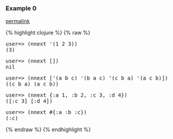 ### Example 0
[permalink](#example-0)

{% highlight clojure %}
{% raw %}
<pre>user=&gt; (nnext '(1 2 3))
(3)
</pre>

<pre>user=&gt; (nnext [])
nil 
</pre>

<pre>user=&gt; (nnext ['(a b c) '(b a c) '(c b a) '(a c b)])
((c b a) (a c b)) 
</pre>

<pre>user=&gt; (nnext {:a 1, :b 2, :c 3, :d 4})
([:c 3] [:d 4]) 
</pre>

<pre>user=&gt; (nnext #{:a :b :c})
(:c)
</pre>
{% endraw %}
{% endhighlight %}


